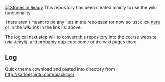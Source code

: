 [![Stories in Ready](https://badge.waffle.io/datascibc/course.png?label=ready&title=Ready)](https://waffle.io/datascibc/course)
This repository has been created mainly to use the wiki functionality.

There aren't meant to be any files in the repo itself for now so just click [here](https://github.com/datascibc/datasci4docs/wiki) or in the _wiki_ link in the link list above.

The logical next step will to convert this repository into the course website (via Jekyll), and probably duplicate some of the wiki pages there.


## Log

Quick theme download and pasted into directory from http://karloespiritu.com/blackdoc/